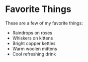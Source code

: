# Favorite Things

These are a few of my favorite things:

- Raindrops on roses
- Whiskers on kittens
- Bright copper kettles
- Warm woolen mittens
- Cool refreshing drink
